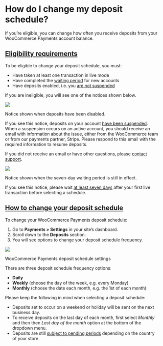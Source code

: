 # How do I change my deposit schedule?

If you’re eligible, you can change how often you receive deposits from your WooCommerce Payments account balance.

## [Eligibility requirements](#eligibility-requirements)

To be eligible to change your deposit schedule, you must:

*   Have taken at least one transaction in live mode
*   Have completed the [waiting period](https://woocommerce.com/document/payments/faq/deposit-schedule/#section-1) for new accounts
*   Have deposits enabled, i.e. you [are not suspended](https://woocommerce.com/document/payments/faq/deposits-suspended/)

If you are ineligible, you will see one of the notices shown below.

[![](https://woocommerce.com/wp-content/uploads/2022/09/woocommerce-paymetns-deposit-schedules-blocked-notice.png)](woocommerce.com/document/payments/faq/deposits-suspended/)

Notice shown when deposits have been disabled.

If you see this notice, deposits on your account [have been suspended](https://woocommerce.com/document/payments/faq/deposits-suspended/). When a suspension occurs on an active account, you should receive an email with information about the issue, either from the WooCommerce team or from our payments partner, Stripe. Please respond to this email with the required information to resume deposits.

If you did not receive an email or have other questions, please [contact support](https://woocommerce.com/my-account/create-a-ticket/).

![](https://woocommerce.com/wp-content/uploads/2022/09/woocommerce-payments-deposit-schedules-waiting-period-notice.png)

Notice shown when the seven-day waiting period is still in effect.

If you see this notice, please wait [at least seven days](https://woocommerce.com/document/payments/faq/deposit-schedule/#section-1) after your first live transaction before selecting a schedule.

## [How to change your deposit schedule](#how-to)

To change your WooCommerce Payments deposit schedule:

1.  Go to **Payments > Settings** in your site’s dashboard.
2.  Scroll down to the **Deposits** section.
3.  You will see options to change your deposit schedule frequency.

![](https://woocommerce.com/wp-content/uploads/2022/09/woocommerce-payments-settings-deposit-schedules-1.png)

WooCommerce Payments deposit schedule settings

There are three deposit schedule frequency options: 

*   **Daily**
*   **Weekly** (choose the day of the week, e.g. every Monday)
*   **Monthly** (choose the date each month, e.g. the 1st of each month)

Please keep the following in mind when selecting a deposit schedule:

*   Deposits set to occur on a weekend or holiday will be sent on the next business day.
*   To receive deposits on the last day of each month, first select _Monthly_ and then then _Last day of the month_ option at the bottom of the dropdown menu.
*   Deposits are still [subject to pending periods](https://woocommerce.com/document/payments/faq/deposit-schedule/#section-2) depending on the country of your store.